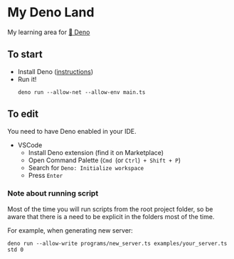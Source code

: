 # My Deno Land

My learning area for [🦕 Deno](https://deno.com)

## To start

- Install Deno ([instructions](https://deno.com/manual@v1.34.0/getting_started/installation))
- Run it!
  ```
  deno run --allow-net --allow-env main.ts
  ```

## To edit

You need to have Deno enabled in your IDE.

- VSCode
  * Install Deno extension (find it on Marketplace)
  * Open Command Palette (`Cmd `(or `Ctrl`)` + Shift + P`)
  * Search for `Deno: Initialize workspace`
  * Press `Enter`
<!-- - Other IDE:
  * ???
  * PROFIT!!! -->

### Note about running script

Most of the time you will run scripts from the root project folder, so be aware that there is a need to be explicit in the folders most of the time.

For example, when generating new server:

`deno run --allow-write programs/new_server.ts examples/your_server.ts std 0`
